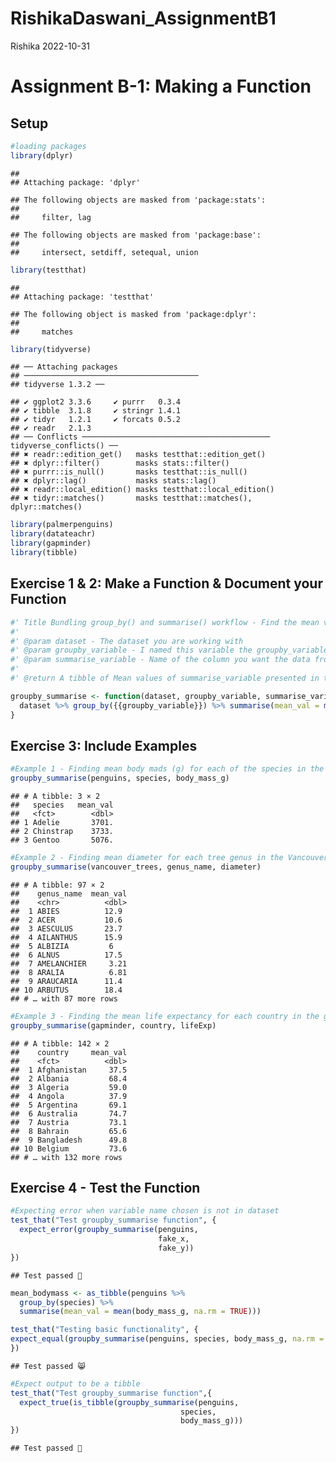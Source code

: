 RishikaDaswani_AssignmentB1
================
Rishika
2022-10-31

# Assignment B-1: Making a Function

## Setup

``` r
#loading packages 
library(dplyr)
```

    ## 
    ## Attaching package: 'dplyr'

    ## The following objects are masked from 'package:stats':
    ## 
    ##     filter, lag

    ## The following objects are masked from 'package:base':
    ## 
    ##     intersect, setdiff, setequal, union

``` r
library(testthat)
```

    ## 
    ## Attaching package: 'testthat'

    ## The following object is masked from 'package:dplyr':
    ## 
    ##     matches

``` r
library(tidyverse)
```

    ## ── Attaching packages
    ## ───────────────────────────────────────
    ## tidyverse 1.3.2 ──

    ## ✔ ggplot2 3.3.6     ✔ purrr   0.3.4
    ## ✔ tibble  3.1.8     ✔ stringr 1.4.1
    ## ✔ tidyr   1.2.1     ✔ forcats 0.5.2
    ## ✔ readr   2.1.3     
    ## ── Conflicts ────────────────────────────────────────── tidyverse_conflicts() ──
    ## ✖ readr::edition_get()   masks testthat::edition_get()
    ## ✖ dplyr::filter()        masks stats::filter()
    ## ✖ purrr::is_null()       masks testthat::is_null()
    ## ✖ dplyr::lag()           masks stats::lag()
    ## ✖ readr::local_edition() masks testthat::local_edition()
    ## ✖ tidyr::matches()       masks testthat::matches(), dplyr::matches()

``` r
library(palmerpenguins)
library(datateachr)
library(gapminder)
library(tibble)
```

## Exercise 1 & 2: Make a Function & Document your Function

``` r
#' Title Bundling group_by() and summarise() workflow - Find the mean values for the grouped by variable.  
#' 
#' @param dataset - The dataset you are working with 
#' @param groupby_variable - I named this variable the groupby_variable as it is the name of the column you wish to group your data by. 
#' @param summarise_variable - Name of the column you want the data from, hence summarise_variable. 
#'
#' @return A tibble of Mean values of summarise_variable presented in the manner you grouped your data by

groupby_summarise <- function(dataset, groupby_variable, summarise_variable, na.rm) {
  dataset %>% group_by({{groupby_variable}}) %>% summarise(mean_val = mean({{summarise_variable}}, na.rm = TRUE))
}
```

## Exercise 3: Include Examples

``` r
#Example 1 - Finding mean body mads (g) for each of the species in the penguins dataset 
groupby_summarise(penguins, species, body_mass_g)
```

    ## # A tibble: 3 × 2
    ##   species   mean_val
    ##   <fct>        <dbl>
    ## 1 Adelie       3701.
    ## 2 Chinstrap    3733.
    ## 3 Gentoo       5076.

``` r
#Example 2 - Finding mean diameter for each tree genus in the Vancouver trees dataset 
groupby_summarise(vancouver_trees, genus_name, diameter)
```

    ## # A tibble: 97 × 2
    ##    genus_name  mean_val
    ##    <chr>          <dbl>
    ##  1 ABIES          12.9 
    ##  2 ACER           10.6 
    ##  3 AESCULUS       23.7 
    ##  4 AILANTHUS      15.9 
    ##  5 ALBIZIA         6   
    ##  6 ALNUS          17.5 
    ##  7 AMELANCHIER     3.21
    ##  8 ARALIA          6.81
    ##  9 ARAUCARIA      11.4 
    ## 10 ARBUTUS        18.4 
    ## # … with 87 more rows

``` r
#Example 3 - Finding the mean life expectancy for each country in the gapminder dataset 
groupby_summarise(gapminder, country, lifeExp)
```

    ## # A tibble: 142 × 2
    ##    country     mean_val
    ##    <fct>          <dbl>
    ##  1 Afghanistan     37.5
    ##  2 Albania         68.4
    ##  3 Algeria         59.0
    ##  4 Angola          37.9
    ##  5 Argentina       69.1
    ##  6 Australia       74.7
    ##  7 Austria         73.1
    ##  8 Bahrain         65.6
    ##  9 Bangladesh      49.8
    ## 10 Belgium         73.6
    ## # … with 132 more rows

## Exercise 4 - Test the Function

``` r
#Expecting error when variable name chosen is not in dataset
test_that("Test groupby_summarise function", {
  expect_error(groupby_summarise(penguins, 
                                 fake_x,
                                 fake_y))
})
```

    ## Test passed 🎊

``` r
mean_bodymass <- as_tibble(penguins %>%
  group_by(species) %>%
  summarise(mean_val = mean(body_mass_g, na.rm = TRUE)))

test_that("Testing basic functionality", {
expect_equal(groupby_summarise(penguins, species, body_mass_g, na.rm = TRUE), mean_bodymass)
})
```

    ## Test passed 😸

``` r
#Expect output to be a tibble 
test_that("Test groupby_summarise function",{
  expect_true(is_tibble(groupby_summarise(penguins, 
                                      species,
                                      body_mass_g)))
})
```

    ## Test passed 🥳
